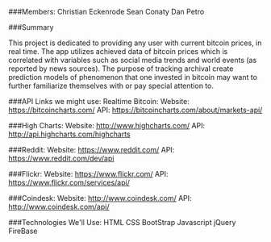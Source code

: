 ###Members: 
Christian Eckenrode
Sean Conaty
Dan Petro

###Summary

This project is dedicated to providing any user with current bitcoin prices, in real time. The app utilizes achieved data of bitcoin prices which is correlated with variables such as social media trends and world events (as reported by news sources). The purpose of tracking archival  create prediction models of phenomenon that one invested in bitcoin may want to further familiarize themselves with or pay special attention to. 

###API Links we might use:
   Realtime Bitcoin: 
   Website: https://bitcoincharts.com/
   API:        https://bitcoincharts.com/about/markets-api/

###High Charts:
   Website: http://www.highcharts.com/
   API:        http://api.highcharts.com/highcharts

###Reddit:
   Website: https://www.reddit.com/
   API:        https://www.reddit.com/dev/api

###Flickr:
     Website: https://www.flickr.com/
     API:        https://www.flickr.com/services/api/

###Coindesk:
    Website: http://www.coindesk.com/
    API:        http://www.coindesk.com/api/

  ###Technologies We'll Use:
     HTML
     CSS
     BootStrap
     Javascript
     jQuery
     FireBase


